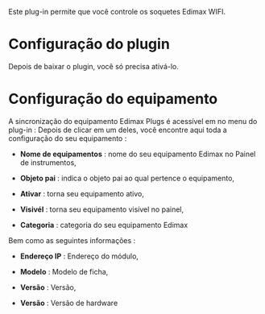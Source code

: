 Este plug-in permite que você controle os soquetes Edimax WIFI.

Configuração do plugin 
=======================

Depois de baixar o plugin, você só precisa ativá-lo.

Configuração do equipamento 
=============================

A sincronização do equipamento Edimax Plugs é acessível em
no menu do plug-in : Depois de clicar em um deles, você
encontre aqui toda a configuração do seu equipamento :

-   **Nome de equipamentos** : nome do seu equipamento Edimax no
    Painel de instrumentos,

-   **Objeto pai** : indica o objeto pai ao qual pertence
    o equipamento,

-   **Ativar** : torna seu equipamento ativo,

-   **Visivél** : torna seu equipamento visível no painel,

-   **Categoria** : categoria do seu equipamento Edimax

Bem como as seguintes informações :

-   **Endereço IP** : Endereço do módulo,

-   **Modelo** : Modelo de ficha,

-   **Versão** : Versão,

-   **Versão** : Versão de hardware


